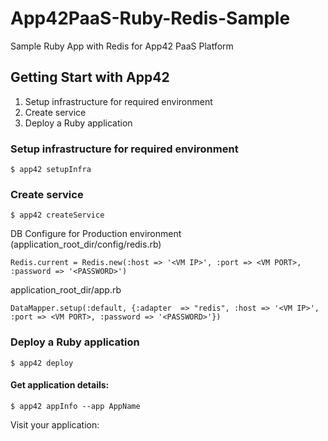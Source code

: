 App42PaaS-Ruby-Redis-Sample
===========================

Sample Ruby App with Redis for App42 PaaS Platform

## Getting Start with App42

1. Setup infrastructure for required environment
2. Create service
3. Deploy a Ruby application

### Setup infrastructure for required environment

    $ app42 setupInfra   
    
### Create service

    $ app42 createService
    
DB Configure for Production environment (application_root_dir/config/redis.rb) 

    Redis.current = Redis.new(:host => '<VM IP>', :port => <VM PORT>, :password => '<PASSWORD>')
    
application_root_dir/app.rb

    DataMapper.setup(:default, {:adapter  => "redis", :host => '<VM IP>', :port => <VM PORT>, :password => '<PASSWORD>'})
    
### Deploy a Ruby application

    $ app42 deploy

#### Get application details:

    $ app42 appInfo --app AppName    
    
Visit your application:

